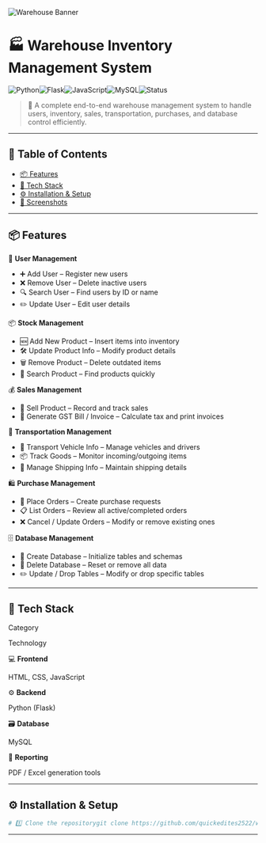 ![Warehouse Banner](https://img.shields.io/badge/Warehouse_Inventory_Management_System-Optimized_for_Efficiency-blueviolet?style=for-the-badge&logo=github)

# 🏭 Warehouse Inventory Management System

![Python](https://img.shields.io/badge/Python-3.10%2B-blue?logo=python&logoColor=white)![Flask](https://img.shields.io/badge/Flask-Backend-black?logo=flask&logoColor=white)![JavaScript](https://img.shields.io/badge/Frontend-JavaScript-yellow?logo=javascript&logoColor=black)![MySQL](https://img.shields.io/badge/Database-MySQL-orange?logo=mysql&logoColor=white)![Status](https://img.shields.io/badge/Status-Active-success)

> 🚀 A complete end-to-end warehouse management system to handle users, inventory, sales, transportation, purchases, and database control efficiently.

---

## 🧭 Table of Contents

-   [📦 Features](#-features)
-   [🧰 Tech Stack](#-tech-stack)
-   [⚙️ Installation & Setup](#%EF%B8%8F-installation--setup)
-   [📸 Screenshots](#-screenshots)

---

## 📦 Features

👥 **User Management**

-   ➕ Add User – Register new users
-   ❌ Remove User – Delete inactive users
-   🔍 Search User – Find users by ID or name
-   ✏️ Update User – Edit user details

📦 **Stock Management**

-   🆕 Add New Product – Insert items into inventory
-   🛠️ Update Product Info – Modify product details
-   🗑️ Remove Product – Delete outdated items
-   🔎 Search Product – Find products quickly

💰 **Sales Management**

-   🛒 Sell Product – Record and track sales
-   🧾 Generate GST Bill / Invoice – Calculate tax and print invoices

🚚 **Transportation Management**

-   🚛 Transport Vehicle Info – Manage vehicles and drivers
-   📦 Track Goods – Monitor incoming/outgoing items
-   🧭 Manage Shipping Info – Maintain shipping details

🛍️ **Purchase Management**

-   📝 Place Orders – Create purchase requests
-   📋 List Orders – Review all active/completed orders
-   ❌ Cancel / Update Orders – Modify or remove existing ones

🗄️ **Database Management**

-   🧱 Create Database – Initialize tables and schemas
-   🧹 Delete Database – Reset or remove all data
-   ✏️ Update / Drop Tables – Modify or drop specific tables

---

## 🧰 Tech Stack

Category

Technology

💻 **Frontend**

HTML, CSS, JavaScript

⚙️ **Backend**

Python (Flask)

🗃️ **Database**

MySQL

🧾 **Reporting**

PDF / Excel generation tools

---

## ⚙️ Installation & Setup

```bash
# 1️⃣ Clone the repositorygit clone https://github.com/quickedites2522/warehouse-inventory-management.git# 2️⃣ Navigate to the project foldercd warehouse-inventory-management# 3️⃣ Install dependenciespip install -r requirements.txt# 4️⃣ Run the applicationpython app.py# 5️⃣ Open your browserhttp://localhost:5000
```

---